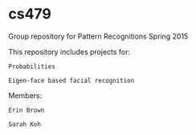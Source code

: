 # cs479
Group repository for Pattern Recognitions Spring 2015


This repository includes projects for:

	Probabilities

	Eigen-face based facial recognition


Members:

    Erin Brown

    Sarah Koh
